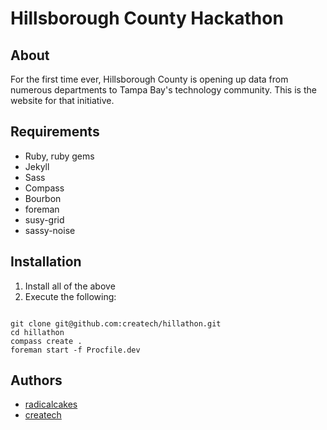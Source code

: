 # Hillsborough County Hackathon #

## About ##

  For the first time ever, Hillsborough County is opening up data from numerous departments to Tampa Bay's technology community.  This is the website for that initiative.   

## Requirements ##

  * Ruby, ruby gems
  * Jekyll
  * Sass
  * Compass
  * Bourbon
  * foreman
  * susy-grid
  * sassy-noise

## Installation ##
  1. Install all of the above
  2. Execute the following:
   ```

   git clone git@github.com:createch/hillathon.git
   cd hillathon
   compass create .
   foreman start -f Procfile.dev
   ``` 

## Authors ##
  
  * <a href='https://github.com/radicalcakes'>radicalcakes</a>
  * <a href='https://github.com/createch'>createch</a>
